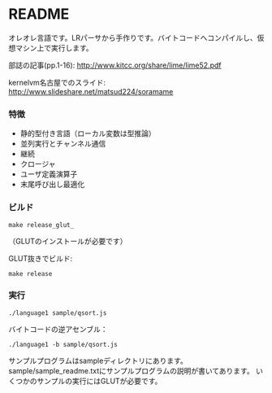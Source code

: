# README #

オレオレ言語です。LRパーサから手作りです。バイトコードへコンパイルし、仮想マシン上で実行します。

部誌の記事(pp.1-16): http://www.kitcc.org/share/lime/lime52.pdf

kernelvm名古屋でのスライド: http://www.slideshare.net/matsud224/soramame

### 特徴 ###

* 静的型付き言語（ローカル変数は型推論）
* 並列実行とチャンネル通信
* 継続
* クロージャ
* ユーザ定義演算子
* 末尾呼び出し最適化

### ビルド ###
```
make release_glut_
```
（GLUTのインストールが必要です）

GLUT抜きでビルド:
```
make release
```

### 実行 ###
```
./language1 sample/qsort.js
```
バイトコードの逆アセンブル：
```
./language1 -b sample/qsort.js
```
サンプルプログラムはsampleディレクトリにあります。
sample/sample_readme.txtにサンプルプログラムの説明が書いてあります。
いくつかのサンプルの実行にはGLUTが必要です。